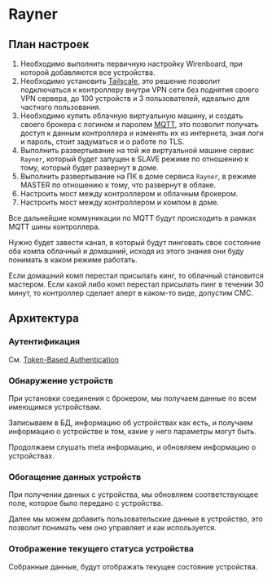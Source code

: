 # Rayner

## План настроек

1. Необходимо выполнить первичную настройку Wirenboard, при которой добавляются все устройства.
2. Необходимо установить [Tailscale](https://wirenboard.com/wiki/Tailscale), это решение позволит подключаться к контроллеру внутри VPN сети без поднятия своего VPN сервера, до 100 устройств и 3 пользователей, идеально для частного пользования.
3. Необходимо купить облачную виртуальную машину, и создать своего брокера с логином и паролем [MQTT](https://wirenboard.com/wiki/MQTT), это позволит получать доступ к данным контроллера и изменять их из интернета, зная логи и пароль, стоит задуматься и о работе по TLS.
4. Выполнить развертывание на той же виртуальной машине сервис `Rayner`, который будет запущен в SLAVE режиме по отношению к тому, который будет развернут в доме.
5. Выполнить развертывание на ПК в доме сервиса `Rayner`, в режиме MASTER по отношению к тому, что развернут в облаке.
6. Настроить мост между контроллером и облачным брокером.
7. Настроить мост между контроллером и компом в доме.

Все дальнейшие коммуникации по MQTT будут происходить в рамках MQTT шины контроллера.

Нужно будет завести канал, в который будут пинговать свое состояние оба компа облачный и домашний, исходя из этого знания они буду понимать в каком режиме работать.

Если домашний комп перестал присылать кинг, то облачный становится мастером.
Если какой либо комп перестал присылать пинг в течении 30 минут, то контроллер сделает алерт в каком-то виде, допустим СМС.

## Архитектура

### Аутентификация

См. [Token-Based Authentication](./docs/Token-Based-Authentication.md)

### Обнаружение устройств

При установки соединения с брокером, мы получаем данные по всем имеющимся устройствам.

Записываем в БД, информацию об устройствах как есть, и получаем информацию о устройстве и том, какие у него параметры могут быть.

Продолжаем слушать meta информацию, и обновляем информацию о устройствах.

### Обогащение данных устройств

При получении данных с устройства, мы обновляем соответствующее поле, которое было передано с устройства.

Далее мы можем добавить пользовательские данные в устройство, это позволит понимать чем оно управляет и как используется.

### Отображение текущего статуса устройства

Собранные данные, будут отображать текущее состояние устройства.

